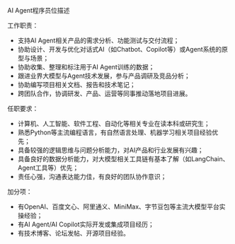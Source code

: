 AI Agent程序员位描述

工作职责：
- 支持AI Agent相关产品的需求分析、功能测试与交付流程；
- 协助设计、开发与优化对话式AI（如Chatbot、Copilot等）或Agent系统的原型与场景；
- 协助收集、整理和标注用于AI Agent训练的数据；
- 跟进业界大模型与Agent技术发展，参与产品调研及竞品分析；
- 协助编写项目相关文档、报告和技术笔记；
- 跨团队合作，协调研发、产品、运营等同事推动落地项目进展。

任职要求：
- 计算机、人工智能、软件工程、自动化等相关专业在读本科或研究生；
- 熟悉Python等主流编程语言，有自然语言处理、机器学习相关项目经验优先；
- 具备较强的逻辑思维与问题分析能力，对AI产品和行业发展有兴趣；
- 具备良好的数据分析能力，对大模型相关工具链有基本了解（如LangChain、Agent工具等）优先；
- 责任心强，沟通表达能力佳，有良好的团队协作意识；

加分项：
- 有OpenAI、百度文心、阿里通义、MiniMax、字节豆包等主流大模型平台实操经验；
- 有AI Agent/AI Copilot实际开发或集成项目经历；
- 有技术博客、论坛发帖、开源项目经验。
